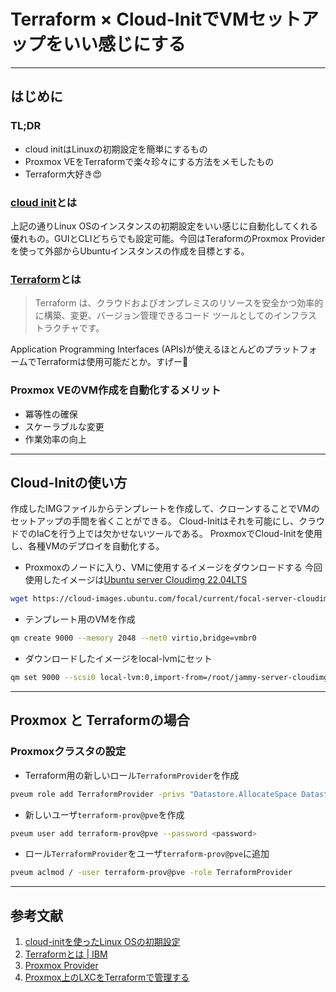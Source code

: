 # Terraform × Cloud-InitでVMセットアップをいい感じにする

---

## はじめに

### TL;DR

- cloud initはLinuxの初期設定を簡単にするもの
- Proxmox VEをTerraformで楽々珍々にする方法をメモしたもの
- Terraform大好き😍

### [cloud init][cloud-initを使ったLinux OSの初期設定]とは

上記の通りLinux OSのインスタンスの初期設定をいい感じに自動化してくれる優れもの。GUIとCLIどちらでも設定可能。今回はTeraformのProxmox Providerを使って外部からUbuntuインスタンスの作成を目標とする。

### [Terraform][Terraformとは | IBM]とは

> Terraform は、クラウドおよびオンプレミスのリソースを安全かつ効率的に構築、変更、バージョン管理できるコード ツールとしてのインフラストラクチャです。

Application Programming Interfaces (APIs)が使えるほとんどのプラットフォームでTerraformは使用可能だとか。すげー🙌

### Proxmox VEのVM作成を自動化するメリット

- 冪等性の確保
- スケーラブルな変更
- 作業効率の向上

---

## Cloud-Initの使い方

作成したIMGファイルからテンプレートを作成して、クローンすることでVMのセットアップの手間を省くことができる。
Cloud-Initはそれを可能にし、クラウドでのIaCを行う上では欠かせないツールである。
ProxmoxでCloud-Initを使用し、各種VMのデプロイを自動化する。

- Proxmoxのノードに入り、VMに使用するイメージをダウンロードする
  今回使用したイメージは[Ubuntu server Cloudimg 22.04LTS](https://cloud-images.ubuntu.com/)
  
```bash
wget https://cloud-images.ubuntu.com/focal/current/focal-server-cloudimg-amd64.img
```

- テンプレート用のVMを作成

```bash
qm create 9000 --memory 2048 --net0 virtio,bridge=vmbr0
```

- ダウンロードしたイメージをlocal-lvmにセット
  
```bash
qm set 9000 --scsi0 local-lvm:0,import-from=/root/jammy-server-cloudimg-amd64.img
```

---

## Proxmox と Terraformの場合

### Proxmoxクラスタの設定

- Terraform用の新しいロール`TerraformProvider`を作成

```bash
pveum role add TerraformProvider -privs "Datastore.AllocateSpace Datastore.Audit Pool.Allocate Sys.Audit Sys.Console Sys.Modify VM.Allocate VM.Audit VM.Clone VM.Config.CDROM VM.Config.Cloudinit VM.Config.CPU VM.Config.Disk VM.Config.HWType VM.Config.Memory VM.Config.Network VM.Config.Options VM.Migrate VM.Monitor VM.PowerMgmt SDN.Use"
```

- 新しいユーザ`terraform-prov@pve`を作成

```bash
pveum user add terraform-prov@pve --password <password>
```

- ロール`TerraformProvider`をユーザ`terraform-prov@pve`に追加

```bash
pveum aclmod / -user terraform-prov@pve -role TerraformProvider
```

---

## 参考文献

1. [cloud-initを使ったLinux OSの初期設定]
2. [Terraformとは | IBM]
3. [Proxmox Provider]
4. [Proxmox上のLXCをTerraformで管理する]

[cloud-initを使ったLinux OSの初期設定]: https://qiita.com/yamada-hakase/items/40fa2cbb5ed669aaa85b
[Terraformとは | IBM]: https://www.ibm.com/jp-ja/topics/terraform
[Proxmox Provider]: https://registry.terraform.io/providers/Telmate/proxmox/latest/docs
[Proxmox上のLXCをTerraformで管理する]: https://zenn.dev/bootjp/articles/692e8058e346b6
